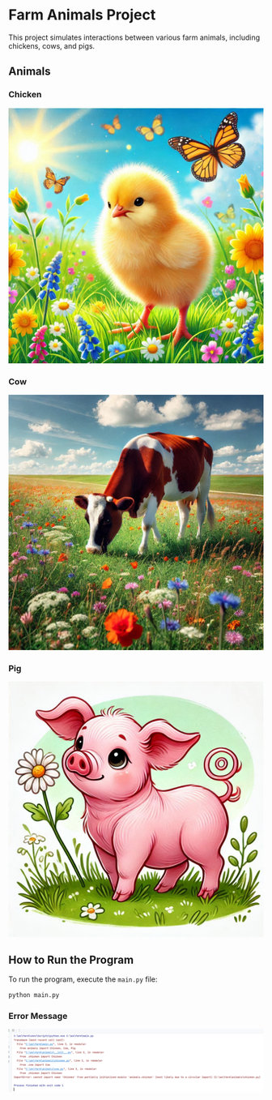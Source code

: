 # Farm Animals Project

This project simulates interactions between various farm animals, including chickens, cows, and pigs.

## Animals

### Chicken
![Chicken](images/chicken.jpeg)


### Cow
![Cow](/images/cow.png)

### Pig
![Pig](images/pig.png)

## How to Run the Program

To run the program, execute the `main.py` file:

```bash
python main.py
```

### Error Message
![Error](images/ErrorMsg.png)